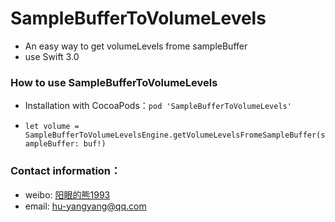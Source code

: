 # SampleBufferToVolumeLevels

* An easy way to get volumeLevels frome sampleBuffer
* use Swift 3.0

### How to use SampleBufferToVolumeLevels

* Installation with CocoaPods：```pod 'SampleBufferToVolumeLevels'```

* ```let volume = SampleBufferToVolumeLevelsEngine.getVolumeLevelsFromeSampleBuffer(sampleBuffer: buf!)```


### Contact information： 
* weibo:    [阳眼的熊1993](https://weibo.com/u/5696616175)
* email: [hu-yangyang@qq.com](mailto:hu-yangyang@qq.com)
